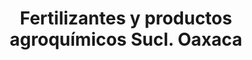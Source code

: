 ---
title: "Fertilizantes y productos agroquímicos Sucl. Oaxaca"
url: /oaxaca-de-juarez/fertilizantes-y-productos-agroquimicos-sucl-oaxaca/
shop: agraria
---